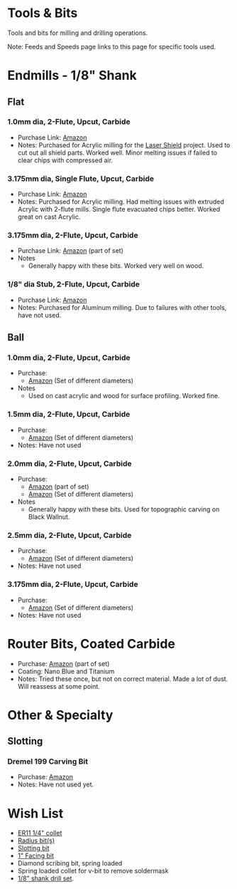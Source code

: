 # Tools & Bits
Tools and bits for milling and drilling operations.

Note: Feeds and Speeds page links to this page for specific tools used.

# Endmills - 1/8" Shank
## Flat
### 1.0mm dia, 2-Flute, Upcut, Carbide
* Purchase Link: [Amazon](https://www.amazon.com/gp/product/B07KFVCHTT/)
* Notes: Purchased for Acrylic milling for the [Laser Shield](https://github.com/doug-harriman/Laser-Shield) project.  Used to cut out all shield parts.  Worked well.  Minor melting issues if failed to clear chips with compressed air.

### 3.175mm dia, Single Flute, Upcut, Carbide
* Purchase Link: [Amazon](https://www.amazon.com/gp/product/B07P84YFS9/)
* Notes: Purchased for Acrylic milling.  Had melting issues with extruded Acrylic with 2-flute mills.  Single flute evacuated chips better.  Worked great on cast Acrylic.

### 3.175mm dia, 2-Flute, Upcut, Carbide
* Purchase Link: [Amazon](https://www.amazon.com/gp/product/B07W5N72D4) (part of set)
* Notes
  * Generally happy with these bits.  Worked very well on wood.

### 1/8" dia Stub, 2-Flute, Upcut, Carbide
* Purchase Link: [Amazon](https://www.amazon.com/gp/product/B00OULOEY8)
* Notes: Purchased for Aluminum milling.  Due to failures with other tools, have not used. 
 
## Ball
### 1.0mm dia, 2-Flute, Upcut, Carbide
* Purchase:
  * [Amazon](https://www.amazon.com/gp/product/B07G4BSBH7) (Set of different diameters)
* Notes
  * Used on cast acrylic and wood for surface profiling. Worked fine. 

### 1.5mm dia, 2-Flute, Upcut, Carbide
* Purchase:
  * [Amazon](https://www.amazon.com/gp/product/B07G4BSBH7) (Set of different diameters)
* Notes: Have not used

### 2.0mm dia, 2-Flute, Upcut, Carbide
* Purchase:
  * [Amazon](https://www.amazon.com/gp/product/B07W5N72D4) (part of set)
  * [Amazon](https://www.amazon.com/gp/product/B07G4BSBH7) (Set of different diameters)
* Notes
  * Generally happy with these bits.  Used for topographic carving on Black Wallnut. 

### 2.5mm dia, 2-Flute, Upcut, Carbide
* Purchase:
  * [Amazon](https://www.amazon.com/gp/product/B07G4BSBH7) (Set of different diameters)
* Notes: Have not used

### 3.175mm dia, 2-Flute, Upcut, Carbide
* Purchase:
  * [Amazon](https://www.amazon.com/gp/product/B07G4BSBH7) (Set of different diameters)
* Notes: Have not used

# Router Bits, Coated Carbide
* Purchase: [Amazon](https://www.amazon.com/gp/product/B07W5N72D4) (part of set)
* Coating: Nano Blue and Titanium
* Notes: Tried these once, but not on correct material.  Made a lot of dust.  Will reassess at some point.

# Other & Specialty
## Slotting
### Dremel 199 Carving Bit
* Purchase: [Amazon](https://www.amazon.com/gp/product/B00004UDGP/)
* Notes: Have not used yet.

# Wish List
* [ER11 1/4" collet](https://www.amazon.com/gp/product/B07GNLNF92/ref=ox_sc_act_title_3?smid=A35YY1HIT0MQFT&psc=1)
* [Radius bit(s)](https://www.amazon.com/gp/product/B07QFHQYP7/ref=ox_sc_act_title_1?smid=A11FFAI6NLKR0R&psc=1)
* [Slotting bit](https://www.toolstoday.com/v-6137-53406.html)
* [1" Facing bit](https://www.amazon.com/dp/B083TKK3VC/)
* Diamond scribing bit, spring loaded
* Spring loaded collet for v-bit to remove soldermask
* [1/8" shank drill set](https://www.amazon.com/gp/product/B08M5PLF48/ref=ox_sc_act_title_2?smid=A1CJB5SYI9X4XC&psc=1).
